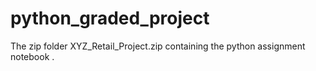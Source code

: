 # python_graded_project
The zip folder XYZ_Retail_Project.zip containing the python assignment notebook .